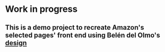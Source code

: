 # Work in progress

## This is a demo project to recreate Amazon's selected pages' front end using Belén del Olmo's [design](https://www.behance.net/gallery/128266533/Amazon-Redesign?tracking_source=search_projects%7Camazon%20website)